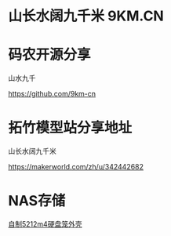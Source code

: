 # 山长水阔九千米 9KM.CN






# 码农开源分享

山水九千

<https://github.com/9km-cn>

# 拓竹模型站分享地址

山长水阔九千米

<https://makerworld.com/zh/u/342442682>

# NAS存储

[自制5212m4硬盘笼外壳](./docs/diy_party/5212_case_box/5212m4_diy_case_setup.pdf)


